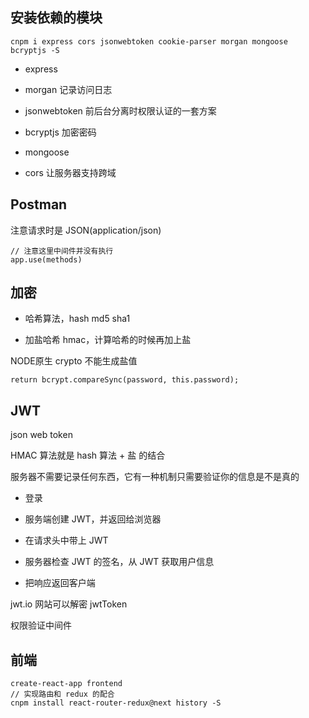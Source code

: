 ## 安装依赖的模块

<!-- 最新版本已经把 body-parser 集成进去了 -->

```
cnpm i express cors jsonwebtoken cookie-parser morgan mongoose bcryptjs -S
```

- express

- morgan 记录访问日志

- jsonwebtoken 前后台分离时权限认证的一套方案

- bcryptjs 加密密码

- mongoose

- cors 让服务器支持跨域


## Postman

注意请求时是 JSON(application/json)

```
// 注意这里中间件并没有执行
app.use(methods)
```

## 加密

- 哈希算法，hash md5 sha1

- 加盐哈希 hmac，计算哈希的时候再加上盐

NODE原生 crypto 不能生成盐值

```
return bcrypt.compareSync(password, this.password);
```

## JWT

json web token

HMAC 算法就是 hash 算法 + 盐 的结合

服务器不需要记录任何东西，它有一种机制只需要验证你的信息是不是真的

- 登录

- 服务端创建 JWT，并返回给浏览器

- 在请求头中带上 JWT

- 服务器检查 JWT 的签名，从 JWT 获取用户信息

- 把响应返回客户端


jwt.io 网站可以解密 jwtToken

权限验证中间件

## 前端

```
create-react-app frontend
// 实现路由和 redux 的配合
cnpm install react-router-redux@next history -S
```




